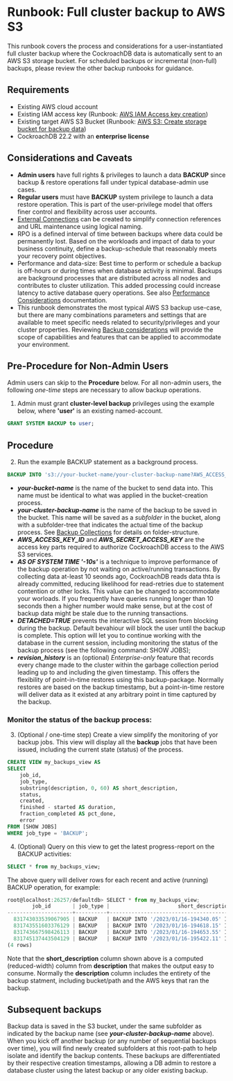# Runbook: Full cluster backup to AWS S3

This runbook covers the process and considerations for a user-instantiated full cluster backup where the CockroachDB data is automatically sent to an AWS S3 storage bucket.
For scheduled backups or incremental (non-full) backups, please review the other backup runbooks for guidance.

## Requirements

- Existing AWS cloud account
- Existing IAM access key (Runbook: [AWS IAM Access key creation](AWS-IAM-access-key.md))
- Existing target AWS S3 Bucket (Runbook: [AWS S3: Create storage bucket for backup data](AWS-create-s3-bucket.md))
- CockroachDB 22.2 with an **enterprise license**

## Considerations and Caveats

- **Admin users** have full rights & privileges to launch a data **BACKUP** since backup & restore operations fall under typical database-admin use cases.
- **Regular users** must have **BACKUP** system privilege to launch a data restore operation. This is part of the user-privilege model that offers finer control and flexibility across user accounts.
- [External Connections](https://www.cockroachlabs.com/docs/stable/create-external-connection.html) can be created to simplify connection references and URL maintenance using logical naming.
- RPO is a defined interval of time between backups where data could be permanently lost.
  Based on the workloads and impact of data to your business continuity, define a backup-schedule that reasonably meets your recovery point objectives. 
- Performance and data-size:
  Best time to perform or schedule a backup is off-hours or during times when database activity is minimal.
  Backups are background processes that are distributed across all nodes and contributes to cluster utilization.
  This added processing could increase latency to active database query operations. 
  See also [Performance Considerations](https://www.cockroachlabs.com/docs/stable/backup.html#performance) documentation.
- This runbook demonstrates the most typical AWS S3 backup use-case, but there are many combinations parameters and settings that are available to meet specific needs related to security/privileges and your cluster properties.
  Reviewing [Backup considerations](https://www.cockroachlabs.com/docs/stable/backup.html#considerations) will provide the scope of capabilities and features that can be applied to accommodate your environment.

## Pre-Procedure for Non-Admin Users

Admin users can skip to the **Procedure** below.
For all non-admin users, the following _one-time_ steps are necessary to allow backup operations.

1. Admin must grant **cluster-level backup** privileges using the example below, where **'user'** is an existing named-account.

```sql
GRANT SYSTEM BACKUP to user;
```

## Procedure

2. Run the example BACKUP statement as a background process.

```sql
BACKUP INTO 's3://your-bucket-name/your-cluster-backup-name?AWS_ACCESS_KEY_ID=AKIAXXXXXXXX&AWS_SECRET_ACCESS_KEY=YYYYYYYYYYYY' AS OF SYSTEM TIME '-10s' WITH OPTIONS (DETACHED=TRUE, revision_history);
```

- **_your-bucket-name_** is the name of the bucket to send data into.
  This name must be identical to what was applied in the bucket-creation process.
- **_your-cluster-backup-name_** is the name of the backup to be saved in the bucket.  This name will be saved as a _subfolder_ in the bucket, along with a subfolder-tree that indicates the actual time of the backup process. See [Backup Collections](https://www.cockroachlabs.com/docs/stable/take-full-and-incremental-backups.html#backup-collections) for details on folder-structure.
- **_AWS_ACCESS_KEY_ID_** and **_AWS_SECRET_ACCESS_KEY_** are the access key parts required to authorize CockroachDB access to the AWS S3 services.
- **_AS OF SYSTEM TIME '-10s'_** is a technique to improve performance of the backup operation by not waiting on active/running transactions. By collecting data at-least 10 seonds ago, CockroachDB reads data thta is already committed, reducing likelihood for read-retries due to statement contention or other locks.
  This value can be changed to accommodate your worloads.  If you frequently have queries running longer than 10 seconds then a higher number would make sense, but at the cost of backup data might be stale due to the running transactions.
- **_DETACHED=TRUE_** prevents the interactive SQL session from blocking during the backup.
  Default bevahiour will block the user until the backup is complete.
  This option will let you to continue working with the database in the current session, including monitoring the status of the backup process (see the following command: SHOW JOBS);
- **_revision_history_** is an (optional) _Enterprise-only_ feature that records every change made to the cluster within the garbage collection period leading up to and including the given timestamp.
  This offers the flexibility of point-in-time restores using this backup-package.  Normally restores are based on the backup timestamp, but a point-in-time restore will deliver data as it existed at any arbitrary point in time captured by the backup.

### Monitor the status of the backup process:

3. (Optional / one-time step) Create a view simplify the monitoring of yor backup jobs.
  This view will display all the **backup** jobs that have been issued, including the current state (status) of the process.

```sql
CREATE VIEW my_backups_view AS
SELECT
    job_id,
    job_type,
    substring(description, 0, 60) AS short_description,
    status,
    created,
    finished - started AS duration,
    fraction_completed AS pct_done,
    error
FROM [SHOW JOBS]
WHERE job_type = 'BACKUP';
```

4. (Optional) Query on this view to get the latest progress-report on the BACKUP activities:

```sql
SELECT * from my_backups_view;
```

  The above query will deliver rows for each recent and active (running) BACKUP operation, for example:

```js
root@localhost:26257/defaultdb> SELECT * from my_backups_view;
        job_id       | job_type |                      short_description                      |  status   |          created           |    duration     | pct_done | error
---------------------+----------+-------------------------------------------------------------+-----------+----------------------------+-----------------+----------+--------
  831743033539067905 | BACKUP   | BACKUP INTO '/2023/01/16-194340.05' IN 's3://mz-cockroachdb | succeeded | 2023-01-16 19:43:50.050853 | 00:00:29.751453 |        1 |
  831743551603376129 | BACKUP   | BACKUP INTO '/2023/01/16-194618.15' IN 's3://mz-cockroachdb | succeeded | 2023-01-16 19:46:28.15171  | 00:00:30.121611 |        1 |
  831743667598426113 | BACKUP   | BACKUP INTO '/2023/01/16-194653.55' IN 's3://mz-cockroachdb | succeeded | 2023-01-16 19:47:03.551698 | 00:00:29.815018 |        1 |
  831745137443504129 | BACKUP   | BACKUP INTO '/2023/01/16-195422.11' IN 's3://mz-cockroachdb | running   | 2023-01-16 19:54:32.112309 | NULL            |        0 |
(4 rows)
```

  Note that the **short_description** column shown above is a computed (reduced-width) column from **description** that makes the output easy to consume.
  Normally the **description** column includes the entirety of the backup statment, including bucket/path and the AWS keys that ran the backup.

## Subsequent backups

Backup data is saved in the S3 bucket, under the same subfolder as indicated by the backup name (see **_your-cluster-backup-name_** above).
When you kick off another backup (or any number of sequential backups over time), you will find newly created subfolders at this root-path to help isolate and identify the backup contents.
These backups are differentiated by their respective creation timestamps, allowing a DB admin to restore a database cluster using the latest backup or any older existing backup.
